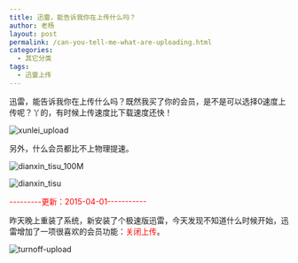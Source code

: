```yaml
---
title: 迅雷，能告诉我你在上传什么吗？
author: 老杨
layout: post
permalink: /can-you-tell-me-what-are-uploading.html
categories:
  - 其它分类
tags:
  - 迅雷上传
---
```

迅雷，能告诉我你在上传什么吗？既然我买了你的会员，是不是可以选择0速度上传呢？丫的，有时候上传速度比下载速度还快！  


  
![xunlei_upload][1]

另外，什么会员都比不上物理提速。

![dianxin_tisu_100M][2]

![dianxin_tisu][3]

<span style = "color:red;">\---\---\---更新：2015-04-01\---\---\-----</span>

昨天晚上重装了系统，新安装了个极速版迅雷，今天发现不知道什么时候开始，迅雷增加了一项很喜欢的会员功能：<span style = "color:red;">关闭上传</span>。

![turnoff-upload][4]

 [1]: http://cyhour.com/wp-content/uploads/2014/07/xunlei_upload.png
 [2]: http://cyhour.com/wp-content/uploads/2014/07/dianxin_tisu_100M.png
 [3]: http://cyhour.com/wp-content/uploads/2014/07/dianxin_tisu.png
 [4]: http://cyhour.com/wp-content/uploads/2015/04/turnoff-upload.png